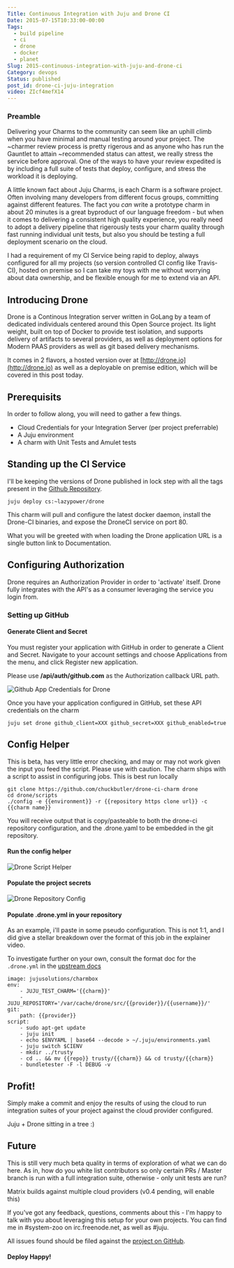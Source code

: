 ```yaml
---
Title: Continuous Integration with Juju and Drone CI
Date: 2015-07-15T10:33:00-00:00
Tags:
  - build pipeline
  - ci
  - drone
  - docker
  - planet
Slug: 2015-continuous-integration-with-juju-and-drone-ci
Category: devops
Status: published
post_id: drone-ci-juju-integration
video: ZIcf4mefX14
---
```



### Preamble

Delivering your Charms to the community can seem like an uphill climb when you
have minimal and manual testing around your project. The ~charmer review process is
pretty rigerous and as anyone who has run the Gauntlet to attain ~recommended
status can attest, we really stress the service before approval. One of the
ways to have your review expedited is by including a full suite of tests that
deploy, configure, and stress the workload it is deploying.

A little known fact about Juju Charms, is each Charm is a software project. Often
involving many developers from different focus groups, committing against different
features. The fact you *can* write a prototype  charm in about 20 minutes is a great byproduct
of our language freedom - but when it comes to delivering a consistent high
quality experience, you really need to adopt a delivery pipeline that rigerously
tests your charm quality through fast running individual unit tests, but also
you should be testing a full deployment scenario on the cloud.


I had a requirement of my CI Service being rapid to deploy, always configured
for all my projects (so version controlled CI config like Travis-CI), hosted
on premise so I can take my toys with me without worrying about data ownership,
and be flexible enough for me to extend via an API.

## Introducing Drone

Drone is a Continous Integration server written in GoLang by a team of dedicated
individuals centered around this Open Source project. Its light weight, built
on top of Docker to provide test isolation, and supports delivery of artifacts
to several providers, as well as deployment options for Modern PAAS providers
as well as git based delivery mechanisms.

It comes in 2 flavors, a hosted version over at [http://drone.io](http://drone.io)
as well as a deployable on premise edition, which will be covered in this post today.


## Prerequisits

In order to follow along, you will need to gather a few things.

- Cloud Credentials for your Integration Server (per project preferrable)
- A Juju environment
- A charm with Unit Tests and Amulet tests


## Standing up the CI Service

I'll be keeping the versions of Drone published in lock step with all the tags
present in the [Github Repository](http://github.com/chuckbutler/drone-ci-charm).


    juju deploy cs:~lazypower/drone


This charm will pull and configure the latest docker daemon, install the Drone-CI
binaries, and expose the DroneCI service on port 80.

What you will be greeted with when loading the Drone application URL is a single
button link to Documentation.

## Configuring Authorization


Drone requires an Authorization Provider in order to 'activate' itself. Drone
fully integrates with the API's as a consumer leveraging the service you login from.

### Setting up GitHub

#### Generate Client and Secret

You must register your application with GitHub in order to generate a Client and Secret. Navigate to your account settings and choose Applications from the menu, and click Register new application.

Please use **/api/auth/github.com** as the Authorization callback URL path.

![Github App Credentials for Drone](/images/2015/july/drone_github_setup.png)


Once you have your application configured in GitHub, set these API credentials
on the charm

    juju set drone github_client=XXX github_secret=XXX github_enabled=true

## Config Helper

This is beta, has very little error checking, and may or may not work given the
input you feed the script. Please use with caution. The charm ships with a
script to assist in configuring jobs. This is best run locally

    git clone https://github.com/chuckbutler/drone-ci-charm drone
    cd drone/scripts
    ./config -e {{environment}} -r {{repository https clone url}} -c {{charm name}}

You will receive output that is copy/pasteable to both the drone-ci repository
configuration, and the .drone.yaml to be embedded in the git repository.

#### Run the config helper
![Drone Script Helper](/images/2015/july/drone_script_helper.png)

#### Populate the project secrets
![Drone Repository Config](/images/2015/july/drone_repository_config.png)

#### Populate .drone.yml in your repository

As an example, i'll paste in some pseudo configuration. This is not 1:1, and
I did give a stellar breakdown over the format of this job in the explainer
video.

To investigate further on your own, consult the format doc for the `.drone.yml`
in the [upstream docs](https://github.com/drone/drone/blob/v0.2.1/README.md#builds)


    image: jujusolutions/charmbox
    env:
        - JUJU_TEST_CHARM='{{charm}}'
        - JUJU_REPOSITORY='/var/cache/drone/src/{{provider}}/{{username}}/'
    git:
        path: {{provider}}
    script:
        - sudo apt-get update
        - juju init
        - echo $ENVYAML | base64 --decode > ~/.juju/environments.yaml
        - juju switch $CIENV
        - mkdir ../trusty
        - cd .. && mv {{repo}} trusty/{{charm}} && cd trusty/{{charm}}
        - bundletester -F -l DEBUG -v



## Profit!

Simply make a commit and enjoy the results of using the cloud to run integration
suites of your project against the cloud provider configured.

Juju + Drone sitting in a tree :)

## Future

This is still very much beta quality in terms of exploration of what we can do
here. As in, how do you white list contributors so only certain PRs / Master
branch is run with a full integration suite, otherwise - only unit tests are
run?

Matrix builds against multiple cloud providers (v0.4 pending, will enable this)

If you've got any feedback, questions, comments about this - I'm happy to talk
with you about leveraging this setup for your own projects. You can find me
in #system-zoo on irc.freenode.net, as well as #juju.

All issues found should be filed against the [project on GitHub](https://github.com/chuckbutler/drone-ci-charm/issues).

#### Deploy Happy!
